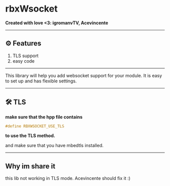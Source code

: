 # rbxWsocket

**Created with love <3: igromanvTV, Acevincente**

---
## ⚙️ **Features**
1. TLS support
2. easy code

---

This library will help you add websocket support for your module. It is easy to set up and has flexible settings.

---
## 🛠️ **TLS**

**make sure that the hpp file contains**
```hpp
#define RBXWSOCKET_USE_TLS
```
**to use the TLS method.**

and make sure that you have mbedtls installed.

---
## **Why im share it**
this lib not working in TLS mode. Acevincente should fix it :)
